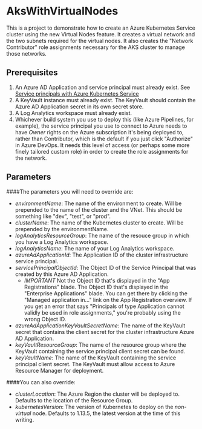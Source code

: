 # AksWithVirtualNodes

This is a project to demonstrate how to create an Azure Kubernetes Service cluster using the new Virtual Nodes feature.  It creates a virtual network and the two subnets required for the virtual nodes.
It also creates the "Network Contributor" role assignments necessary for the AKS cluster to manage those networks.

## Prerequisites

1. An Azure AD Application and service principal must already exist. See [Service principals with Azure Kubernetes Service](https://docs.microsoft.com/en-us/azure/aks/kubernetes-service-principal)
2. A KeyVault instance must already exist.  The KeyVault should contain the Azure AD Application secret in its own secret store.
3. A Log Analytics workspace must already exist.
4. Whichever build system you use to deploy this (like Azure Pipelines, for example), the service principal you use to connect to Azure needs to have *Owner* rights on the Azure subscription it's being 
	deployed to, rather than Contributor, which is the default if you just click "Authorize" in Azure DevOps.  It needs this level of access (or perhaps some more finely tailored custom role) in order 
	to create the role assignments for the network.

## Parameters

####The parameters you will need to override are:

* *environmentName*: The name of the environment to create. Will be prepended to the name of the cluster and the VNet.  This should be something like "dev", "test", or "prod".
* *clusterName*: The name of the Kubernetes cluster to create.  Will be prepended by the environmentName.
* *logAnalyticsResourceGroup*: The name of the resouce group in which you have a Log Analytics workspace.
* *logAnalyticsName*: The name of your Log Analytics workspace.
* *azureAdApplicationId*: The Application ID of the cluster infrastructure service principal.
* *servicePrincipalObjectId*: The Object ID of the Service Principal that was created by this Azure AD Application.
	- *IMPORTANT* Not the Object ID that's displayed in the "App Registrations" blade.  The Object ID that's displayed in the "Enterprise Applications" blade.  You can get there by 
	clicking the "Managed application in..." link on the App Registration overview.  If you get an error that says "Principals of type Application cannot validly be used in role assignments,"
	you're probably using the wrong Object ID.
* *azureAdApplicationKeyVaultSecretName*: The name of the KeyVault secret that contains the client secret for the cluster infrastructure Azure AD Application.
* *keyVaultResourceGroup*: The name of the resource group where the KeyVault containing the service principal client secret can be found.
* *keyVaultName*: The name of the KeyVault containing the service principal client secret.  The KeyVault must allow access to Azure Resource Manager for deployment.

####You can also override:

* *clusterLocation*: The Azure Region the cluster will be deployed to.  Defaults to the location of the Resource Group.
* *kubernetesVersion*: The version of Kubernetes to deploy on the *non-virtual* node.  Defaults to 1.13.5, the latest version at the time of this writing.